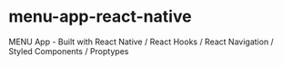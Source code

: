 # menu-app-react-native
MENU App - Built with React Native / React Hooks / React Navigation / Styled Components / Proptypes
